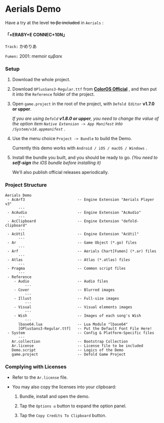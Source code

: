 # Aerials Demo

Have a try at the level ~~τo βe ίncluded~~ in `Aerials` :

#### 「+ERABY+E CONNEC+10N」

`Track:`  かめりあ

`Fumen:`  2001: memoir εμβαrκ

### Setup

1. Download the whole project.

2. Download `OPlusSans3-Regular.ttf` from [**ColorOS Official**](http://static01.coloros.com/www/public/img/topic7/font-opposans.zip) , and then put it into the `Reference` folder of the project.

3. Open `game.project` in the root of the project, with `Defold Editor` **v1.7.0 or upper**.
   
   *If you are using `Defold` **v1.8.0 or upper**, you need to change the value of the option item `Native Extension -> App Manifest` into `/System/v18.appmanifest` .*

4. Use the menu choice `Project -> Bundle` to build the Demo.
   
   Currently this demo works with `Android / iOS / macOS / Windows` .

5. Install the bundle you built, and you should be ready to go. *(You need to **self-sign** the iOS bundle before installing it)*
   
   We'll also publish official releases aperiodically.

### Project Structure

```
Aerials Demo
 - AcArf3                        -- Engine Extension "Aerials Player v3"
      ···
 - AcAudio                       -- Engine Extension "AcAudio"
      ···
 - AcClipboard                   -- Engine Extension "defold-clipboard"
      ···
 - AcUtil                        -- Engine Extension "AcUtil"
      ···
 - Ar                            -- Game Object (*.go) files
      ···
 - Arf                           -- Aerials Chart[Fumen] (*.ar) files
      ···
 - Atlas                         -- Atlas (*.atlas) files
      ···
 - Pragma                        -- Common script files
      ···
 - Reference
    - Audio                      -- Audio files
         ···
    - Cover                      -- Blurred images
         ···
    - Illust                     -- Full-size images
         ···
    - Visual                     -- Visual elements images
         ···
    - Wish                       -- Images of each song's Wish
         ···
      lbase64.lua                -- Lua Module "lbase64"
      [OPlusSans3-Regular.ttf]   -- Put the Default Font File Here!
 - System                        -- Config & Platform-Specific files
      ···
   Ar.collection                 -- Bootstrap Collection
   Ar.license                    -- License file to be included
   Demo.script                   -- Logics of the Demo
   game.project                  -- Defold Game Project
```

### Complying with Licenses

- Refer to the `Ar.license` file.

- You may also copy the licenses into your clipboard:
  
  1. Bundle, install and open the demo.
  
  2. Tap the `Options ◎` button to expand the option panel.
  
  3. Tap the `Copy Credits To Clipboard` button.
